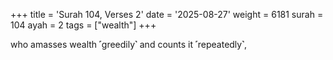 +++
title = 'Surah 104, Verses 2'
date = '2025-08-27'
weight = 6181
surah = 104
ayah = 2
tags = ["wealth"]
+++

who amasses wealth ˹greedily˺ and counts it ˹repeatedly˺,